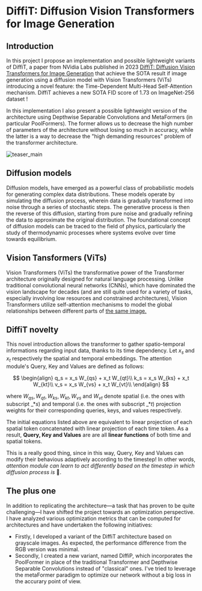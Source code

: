 # DiffiT: Diffusion Vision Transformers for Image Generation

## Introduction
In this project I propose an implementation and possible lightweight variants of DiffiT, a paper from NVidia Labs published in 2023 [DiffiT: Diffusion Vision Transformers for Image Generation](https://arxiv.org/abs/2312.02139) that achieve the SOTA result if image generation using a diffusion model with Vision Transformers (ViTs) introducing a novel feature: the Time-Dependent Multi-Head Self-Attention mechanism. DiffiT achieves a new SOTA FID score of 1.73 on ImageNet-256 dataset !

In this implementation I also present a possible lightweight version of the architecture using Depthwise Separable Convolutions and MetaFormers (in particular PoolFormers). The former allows us to decrease the high number of parameters of the architecture without losing so much in accuracy, while the latter is a way to decrease the "high demanding resources" problem of the transformer architecture.

![teaser_main](https://github.com/damianoimola/diffit/assets/45452420/e226e4e9-5eb3-4e37-b902-8f6a22988ff1)



## Diffusion models
Diffusion models, have emerged as a powerful class of probabilistic models for generating complex data distributions. These models operate by simulating the diffusion process, wherein data is gradually transformed into noise through a series of stochastic steps. The generative process is then the reverse of this diffusion, starting from pure noise and gradually refining the data to approximate the original distribution. The foundational concept of diffusion models can be traced to the field of physics, particularly the study of thermodynamic processes where systems evolve over time towards equilibrium.




## Vision Tansformers (ViTs)
Vision Transformers (ViTs) the transformative power of the Transformer architecture originally designed for natural language processing. Unlike traditional convolutional neural networks (CNNs), which have dominated the vision landscape for decades (and are still quite used for a variety of tasks, especially involving low resources and constrained architectures), Vision Transformers utilize self-attention mechanisms to model the global relationships between different parts of <ins>the same<ins> image.






## DiffiT novelty
This novel introduction allows the transformer to gather spatio-temporal informations regarding input data, thanks to its time dependency. Let $x_s$ and $x_t$ respectively the spatial and temporal embeddings. The attention module's Query, Key and Values are defined as follows:

$$
\begin{align}
q_s = x_s W_{qs} + x_t W_{qt}\\
k_s = x_s W_{ks} + x_t W_{kt}\\
v_s = x_s W_{vs} + x_t W_{vt}\\
\end{align}
$$

where $W_{qs}, W_{qt}, W_{ks}, W_{kt}, W_{vs}$ and $W_{vt}$ denote spatial (i.e. the ones with subscript $\_{*s}$) and temporal (i.e. the ones with subscript $\_{*t}$) projection weights for their corresponding queries, keys, and values respectively.

The initial equations listed above are equivalent to linear projection of each spatial token concatenated with linear projection of each time token. As a result, **Query, Key and Values** are are all **linear functions** of both time and spatial tokens.

This is a really good thing, since in this way, Query, Key and Values can modify their behavious adaptively according to the timestep! In other words, *attention module can learn to act differently based on the timestep in which diffusion process is* 🙂.


## The plus one
In addition to replicating the architecture—a task that has proven to be quite challenging—I have shifted the project towards an optimization perspective. I have analyzed various optimization metrics that can be computed for architectures and have undertaken the following initiatives:
- Firstly, I developed a variant of the DiffiT architecture based on grayscale images. As expected, the performance difference from the RGB version was minimal.
- Secondly, I created a new variant, named DiffiP, which incorporates the PoolFormer in place of the traditional Transformer and Depthwise Separable Convolutions instead of "classical" ones. I've tried to leverage the metaFormer paradigm to optimize our network without a big loss in the accurary point of view.























